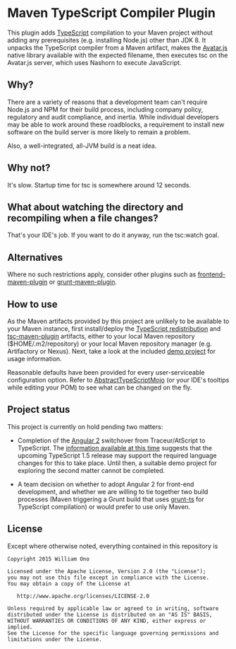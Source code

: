Maven TypeScript Compiler Plugin
================================

This plugin adds [TypeScript](http://typescriptlang.org/) compilation to your Maven project without adding any
prerequisites (e.g. installing Node.js) other than JDK 8. It unpacks the TypeScript compiler from a Maven artifact,
makes the [Avatar.js](https://avatar-js.java.net/) native library available with the expected filename, then executes
tsc on the Avatar.js server, which uses Nashorn to execute JavaScript.

Why?
----

There are a variety of reasons that a development team can't require Node.js and NPM for their build process, including
company policy, regulatory and audit compliance, and inertia. While individual developers may be able to work around
these roadblocks, a requirement to install new software on the build server is more likely to remain a problem.

Also, a well-integrated, all-JVM build is a neat idea.

Why not?
--------

It's slow. Startup time for tsc is somewhere around 12 seconds.

What about watching the directory and recompiling when a file changes?
----------------------------------------------------------------------

That's your IDE's job. If you want to do it anyway, run the tsc:watch goal.

Alternatives
------------

Where no such restrictions apply, consider other plugins such as
[frontend-maven-plugin](https://github.com/eirslett/frontend-maven-plugin) or
[grunt-maven-plugin](https://github.com/allegro/grunt-maven-plugin).

How to use
----------

As the Maven artifacts provided by this project are unlikely to be available to your Maven instance, first
install/deploy the [TypeScript redistribution](typescript/) and [tsc-maven-plugin](tsc-maven-plugin/) artifacts,
either to your local Maven repository ($HOME/.m2/repository) or your local Maven repository manager (e.g. Artifactory
or Nexus). Next, take a look at the included [demo project](tsc-maven-demo-project/) for usage information.

Reasonable defaults have been provided for every user-serviceable configuration option. Refer to
[AbstractTypeScriptMojo](tsc-maven-plugin/src/main/java/ca/eqv/maven/plugins/tsc/mojo/AbstractTypeScriptMojo.java)
(or your IDE's tooltips while editing your POM) to see what can be changed on the fly.

Project status
--------------

This project is currently on hold pending two matters:

* Completion of the [Angular 2](http://angular.io/) switchover from Traceur/AtScript to TypeScript. The [information
available at this time](https://github.com/Microsoft/TypeScript/issues/1557) suggests that the upcoming TypeScript 1.5
release may support the required language changes for this to take place. Until then, a suitable demo project for
exploring the second matter cannot be completed.

* A team decision on whether to adopt Angular 2 for front-end development, and whether we are willing to tie together
two build processes (Maven triggering a Grunt build that uses [grunt-ts](https://github.com/TypeStrong/grunt-ts) for
TypeScript compilation) or would prefer to use only Maven.

License
-------

Except where otherwise noted, everything contained in this repository is

    Copyright 2015 William Ono

    Licensed under the Apache License, Version 2.0 (the "License");
    you may not use this file except in compliance with the License.
    You may obtain a copy of the License at

       http://www.apache.org/licenses/LICENSE-2.0

    Unless required by applicable law or agreed to in writing, software
    distributed under the License is distributed on an "AS IS" BASIS,
    WITHOUT WARRANTIES OR CONDITIONS OF ANY KIND, either express or implied.
    See the License for the specific language governing permissions and
    limitations under the License.
